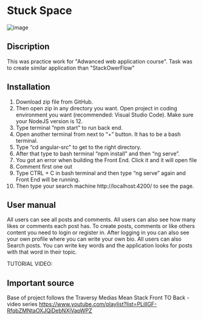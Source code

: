 # Stuck Space
![image](https://github.com/iitaellu/a_web_application_project/assets/78799868/08817149-0029-40a4-b34f-3e62eb72af34)

## Discription

This was practice work for "Adwanced web application course". Task was to create similar application than "StackOwerFlow"

## Installation

1. Download zip file from GitHub.
2. Then open zip in any directory you want. Open project in coding environment you want (recommended: Visual Studio Code). Make sure your NodeJS version is 12.
3. Type terminal ”npm start” to run back end.
4. Open another terminal from next to “+” button. It has to be a bash terminal.
5. Type “cd angular-src" to get to the right directory.
6. After that type to bash terminal “npm install” and then “ng serve”.
7. You got an error when building the Front End. Click it and it will open file
8. Comment first one out
9. Type CTRL + C in bash terminal and then type “ng serve” again and Front End will be running.
10. Then type your search machine http://localhost:4200/ to see the page. 

## User manual

All users can see all posts and comments. All users can also see how many likes or comments each post has. To create posts, comments or like others content you need to login or register in. After logging in you can also see your own profile where you can write your own bio. All users can also Search posts. You can write key words and the application looks for posts with that word in their topic. 

TUTORIAL VIDEO:

## Important source

Base of project follows the Traversy Medias Mean Stack Front TO Back - video series
https://www.youtube.com/playlist?list=PLillGF-RfqbZMNtaOXJQiDebNXjVapWPZ
